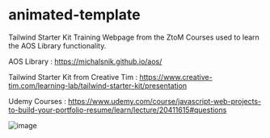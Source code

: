 # animated-template
Tailwind Starter Kit Training Webpage from the ZtoM Courses used to learn the AOS Library functionality.

AOS Library : https://michalsnik.github.io/aos/

Tailwind Starter Kit from Creative Tim : https://www.creative-tim.com/learning-lab/tailwind-starter-kit/presentation

Udemy Courses : https://www.udemy.com/course/javascript-web-projects-to-build-your-portfolio-resume/learn/lecture/20411615#questions

![image](https://user-images.githubusercontent.com/71271962/211615932-ae489981-6468-4b37-bf46-8e70f48d3627.png)
